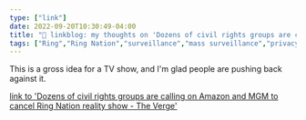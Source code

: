 ```yaml
---
type: ["link"]
date: 2022-09-20T10:30:49-04:00
title: "🔗 linkblog: my thoughts on 'Dozens of civil rights groups are calling on Amazon and MGM to cancel Ring Nation reality show - The Verge'"
tags: ["Ring","Ring Nation","surveillance","mass surveillance","privacy"]
---
```

This is a gross idea for a TV show, and I'm glad people are pushing back against it.
 

[link to 'Dozens of civil rights groups are calling on Amazon and MGM to cancel Ring Nation reality show - The Verge'](https://www.theverge.com/2022/9/20/23362010/ring-nation-mgm-amazon-mark-burnett-barry-poznick-civil-rights-cancel)
